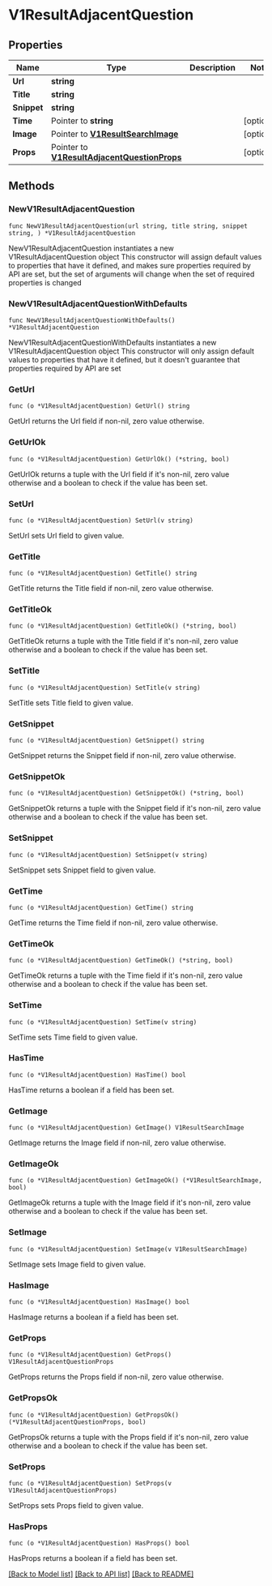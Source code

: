 # V1ResultAdjacentQuestion

## Properties

Name | Type | Description | Notes
------------ | ------------- | ------------- | -------------
**Url** | **string** |  | 
**Title** | **string** |  | 
**Snippet** | **string** |  | 
**Time** | Pointer to **string** |  | [optional] 
**Image** | Pointer to [**V1ResultSearchImage**](V1ResultSearchImage.md) |  | [optional] 
**Props** | Pointer to [**V1ResultAdjacentQuestionProps**](V1ResultAdjacentQuestionProps.md) |  | [optional] 

## Methods

### NewV1ResultAdjacentQuestion

`func NewV1ResultAdjacentQuestion(url string, title string, snippet string, ) *V1ResultAdjacentQuestion`

NewV1ResultAdjacentQuestion instantiates a new V1ResultAdjacentQuestion object
This constructor will assign default values to properties that have it defined,
and makes sure properties required by API are set, but the set of arguments
will change when the set of required properties is changed

### NewV1ResultAdjacentQuestionWithDefaults

`func NewV1ResultAdjacentQuestionWithDefaults() *V1ResultAdjacentQuestion`

NewV1ResultAdjacentQuestionWithDefaults instantiates a new V1ResultAdjacentQuestion object
This constructor will only assign default values to properties that have it defined,
but it doesn't guarantee that properties required by API are set

### GetUrl

`func (o *V1ResultAdjacentQuestion) GetUrl() string`

GetUrl returns the Url field if non-nil, zero value otherwise.

### GetUrlOk

`func (o *V1ResultAdjacentQuestion) GetUrlOk() (*string, bool)`

GetUrlOk returns a tuple with the Url field if it's non-nil, zero value otherwise
and a boolean to check if the value has been set.

### SetUrl

`func (o *V1ResultAdjacentQuestion) SetUrl(v string)`

SetUrl sets Url field to given value.


### GetTitle

`func (o *V1ResultAdjacentQuestion) GetTitle() string`

GetTitle returns the Title field if non-nil, zero value otherwise.

### GetTitleOk

`func (o *V1ResultAdjacentQuestion) GetTitleOk() (*string, bool)`

GetTitleOk returns a tuple with the Title field if it's non-nil, zero value otherwise
and a boolean to check if the value has been set.

### SetTitle

`func (o *V1ResultAdjacentQuestion) SetTitle(v string)`

SetTitle sets Title field to given value.


### GetSnippet

`func (o *V1ResultAdjacentQuestion) GetSnippet() string`

GetSnippet returns the Snippet field if non-nil, zero value otherwise.

### GetSnippetOk

`func (o *V1ResultAdjacentQuestion) GetSnippetOk() (*string, bool)`

GetSnippetOk returns a tuple with the Snippet field if it's non-nil, zero value otherwise
and a boolean to check if the value has been set.

### SetSnippet

`func (o *V1ResultAdjacentQuestion) SetSnippet(v string)`

SetSnippet sets Snippet field to given value.


### GetTime

`func (o *V1ResultAdjacentQuestion) GetTime() string`

GetTime returns the Time field if non-nil, zero value otherwise.

### GetTimeOk

`func (o *V1ResultAdjacentQuestion) GetTimeOk() (*string, bool)`

GetTimeOk returns a tuple with the Time field if it's non-nil, zero value otherwise
and a boolean to check if the value has been set.

### SetTime

`func (o *V1ResultAdjacentQuestion) SetTime(v string)`

SetTime sets Time field to given value.

### HasTime

`func (o *V1ResultAdjacentQuestion) HasTime() bool`

HasTime returns a boolean if a field has been set.

### GetImage

`func (o *V1ResultAdjacentQuestion) GetImage() V1ResultSearchImage`

GetImage returns the Image field if non-nil, zero value otherwise.

### GetImageOk

`func (o *V1ResultAdjacentQuestion) GetImageOk() (*V1ResultSearchImage, bool)`

GetImageOk returns a tuple with the Image field if it's non-nil, zero value otherwise
and a boolean to check if the value has been set.

### SetImage

`func (o *V1ResultAdjacentQuestion) SetImage(v V1ResultSearchImage)`

SetImage sets Image field to given value.

### HasImage

`func (o *V1ResultAdjacentQuestion) HasImage() bool`

HasImage returns a boolean if a field has been set.

### GetProps

`func (o *V1ResultAdjacentQuestion) GetProps() V1ResultAdjacentQuestionProps`

GetProps returns the Props field if non-nil, zero value otherwise.

### GetPropsOk

`func (o *V1ResultAdjacentQuestion) GetPropsOk() (*V1ResultAdjacentQuestionProps, bool)`

GetPropsOk returns a tuple with the Props field if it's non-nil, zero value otherwise
and a boolean to check if the value has been set.

### SetProps

`func (o *V1ResultAdjacentQuestion) SetProps(v V1ResultAdjacentQuestionProps)`

SetProps sets Props field to given value.

### HasProps

`func (o *V1ResultAdjacentQuestion) HasProps() bool`

HasProps returns a boolean if a field has been set.


[[Back to Model list]](../README.md#documentation-for-models) [[Back to API list]](../README.md#documentation-for-api-endpoints) [[Back to README]](../README.md)


